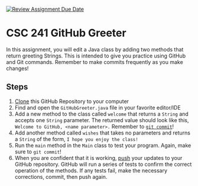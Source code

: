 [![Review Assignment Due Date](https://classroom.github.com/assets/deadline-readme-button-24ddc0f5d75046c5622901739e7c5dd533143b0c8e959d652212380cedb1ea36.svg)](https://classroom.github.com/a/faiLtM6q)
# CSC 241 GitHub Greeter
In this assignment, you will edit a Java class by adding two 
methods that return greeting Strings. This is intended to give 
you practice using GitHub and Git commands. Remember to make commits 
frequently as you make changes!

## Steps

1. [Clone](https://www.git-scm.com/docs/git-clone) this GitHub Repository to your 
computer
2. Find and open the `GitHubGreeter.java` file in your favorite editor/IDE
3. Add a new method to the class called `welcome` that returns a `String` 
and accepts one `String` parameter. The returned value should look like 
this, `Welcome to GitHub, <name parameter>.` Remember 
to [`git commit`](https://git-scm.com/docs/git-commit)!
4. Add another method called `wishes` that takes no parameters and 
returns a `String` of the form, `I hope you enjoy the class!`
5. Run the `main` method in the `Main` class to test your program. Again, 
make sure to `git commit`!
6. When you are confident that it is working, 
[push](https://git-scm.com/docs/git-push) your 
updates to your GitHub repository. GitHub will run a series 
of tests to confirm the correct operation of the methods. If any 
tests fail, make the necessary corrections, commit, then push again.
